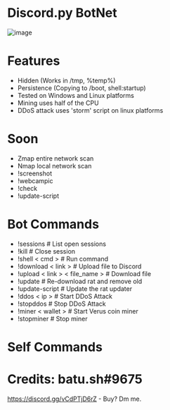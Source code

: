 # Discord.py BotNet
![image](https://user-images.githubusercontent.com/104208624/200583461-146005fc-d2aa-4baf-9a71-babebc985633.png)

# Features
* Hidden (Works in /tmp, %temp%)
* Persistence (Copying to /boot, shell:startup)
* Tested on Windows and Linux platforms
* Mining uses half of the CPU
* DDoS attack uses 'storm' script on linux platforms

# Soon
* Zmap entire network scan
* Nmap local network scan
* !screenshot
* !webcampic
* !check
* !update-script

# Bot Commands
* !sessions                         # List open sessions
* !kill                             # Close session
* !shell < cmd >                    # Run command
* !download < link >                # Upload file to Discord
* !upload < link > < file_name >    # Download file
* !update                           # Re-download rat and remove old
* !update-script                    # Update the rat updater
* !ddos < ip >                      # Start DDoS Attack
* !stopddos                         # Stop DDoS Attack
* !miner < wallet >                 # Start Verus coin miner
* !stopminer                        # Stop miner

# Self Commands


# Credits: batu.sh#9675
https://discord.gg/vCdPTjD6rZ - Buy? Dm me.
